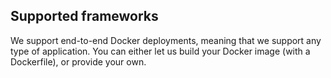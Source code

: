 <!-- usedin: [ _general/Introduction] - post: -->


## Supported frameworks

We support end-to-end Docker deployments, meaning that we support any type of application. You can either let us build your Docker image (with a Dockerfile), or provide your own.

